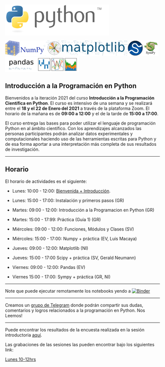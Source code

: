 [![Python](./images/Python_logo_and_wordmark.png)](https://www.python.org)



[![Numpy](./images/NumPy_logo.png)](https://www.numpy.org)[![Matplotlib](./images/Matplotlib_logo.png)](https://matplotlib.org)[![Scipy](./images/scipy.png)](https://scipy.org)[![Sympy](./images/Sympy_logo.png)](https://sympy.org)[![Pandas](./images/Pandas_logo.png)](https://pandas.pydata.org)


## Introducción a la Programación en Python

Bienvenidos a la iteración 2021 del curso **Introducción a la Programación Científica en Python**. El curso es intensivo de una semana y se realizará entre el **18 y el 22 de Enero del 2021** a través de la plataforma Zoom. El horario de la mañana es de **09:00 a 12:00** y el de la tarde de **15:00 a 17:00**.

El curso entrega las bases para poder utilizar el lenguaje de programación Python en al ámbito científico. Con los aprendizajes alcanzados las personas participantes podrán analizar datos experimentales y computacionales haciendo uso de las herramientas escritas para Python y de esa forma aportar a una interpretación más completa de sus resultados de investigación. 

-------------
## Horario

El horario de actividades es el siguiente:

* Lunes: 10:00 - 12:00: [Bienvenida + Introducción](./extras/Lunes-01.md).
* Lunes: 15:00 - 17:00: Instalación y primeros pasos (GR)

* Martes: 09:00 - 12:00: Introducción a la Programacion en Python (GR) 
* Martes: 15:00 - 17:99: Práctica (Guía 1) (GR)

* Miércoles: 09:00 - 12:00: Funciones, Módulos y Clases (SV)
* Miércoles: 15:00 - 17:00: Numpy + práctica (EV, Luis Macaya) 

* Jueves: 09:00 - 12:00: Matplotlib (NI)
* Jueves: 15:00 - 17:00 Scipy + práctica (SV, Gerald Neumann) 

* Viernes: 09:00 - 12:00: Pandas (EV)
* Viernes 15:00 - 17:00: Sympy + práctica (GR, NI)

----------------------

Note que puede ejecutar remotamente los notebooks yendo a [![Binder](https://mybinder.org/badge_logo.svg)](https://mybinder.org/v2/gh/PythonUdeC/CPC21/main)

-------------
Creamos un [grupo de Telegram](https://t.me/joinchat/G8R4hhGanwPBLDrfd7rTtg) donde podrán compartir sus dudas, comentarios y logros relacionados a la programación en Python. Nos Leemos! 

--------------

Puede encontrar los resultados de la encuesta realizada en la sesión introductoria [aquí](./extras/Encuesta.md).

Las grabaciones de las sesiones las pueden encontrar bajo los siguientes link:


[Lunes 10-12hrs](https://us02web.zoom.us/rec/share/51aF-4fzjKq4NOlDIunKr_JbO6beql-D4jQ-lvZHsqaocJUI9hFOBpJ3cX6lZSCz.fET_oaBD25eITqmX)

